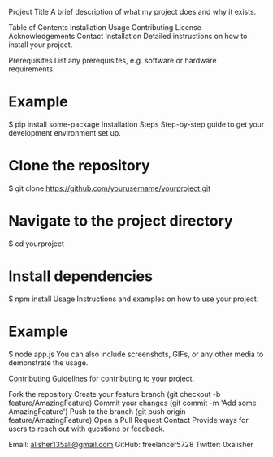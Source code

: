 Project Title
A brief description of what my project does and why it exists.

Table of Contents
Installation
Usage
Contributing
License
Acknowledgements
Contact
Installation
Detailed instructions on how to install your project.

Prerequisites
List any prerequisites, e.g. software or hardware requirements.

# Example
$ pip install some-package
Installation Steps
Step-by-step guide to get your development environment set up.

# Clone the repository
$ git clone https://github.com/yourusername/yourproject.git

# Navigate to the project directory
$ cd yourproject

# Install dependencies
$ npm install
Usage
Instructions and examples on how to use your project.

# Example
$ node app.js
You can also include screenshots, GIFs, or any other media to demonstrate the usage.

Contributing
Guidelines for contributing to your project.

Fork the repository
Create your feature branch (git checkout -b feature/AmazingFeature)
Commit your changes (git commit -m 'Add some AmazingFeature')
Push to the branch (git push origin feature/AmazingFeature)
Open a Pull Request
Contact
Provide ways for users to reach out with questions or feedback.

Email: alisher135ali@gmail.com
GitHub: freelancer5728
Twitter: 0xalisher
